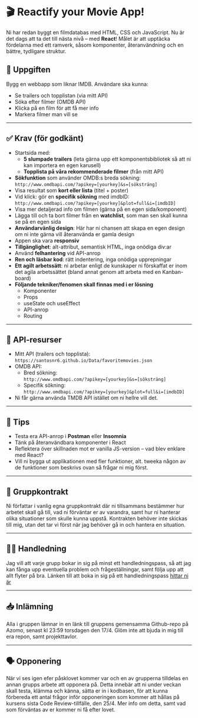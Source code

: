 # 🎬 Reactify your Movie App!

Ni har redan byggt en filmdatabas med HTML, CSS och JavaScript. Nu är det dags att ta det till nästa nivå – med **React**! Målet är att upptäcka fördelarna med ett ramverk, såsom komponenter, återanvändning och en bättre, tydligare struktur.

## 🧩 Uppgiften

Bygg en webbapp som liknar IMDB. Användare ska kunna:

- Se trailers och topplistan (via mitt API)
- Söka efter filmer (OMDB API)
- Klicka på en film för att få mer info
- Markera filmer man vill se

---

## ✅ Krav (för godkänt)

- Startsida med:
  - **5 slumpade trailers** (leta gärna upp ett komponentsbibliotek så att ni kan importera en egen karusell)
  - **Topplista på våra rekommenderade filmer** (från mitt API)
- **Sökfunktion** som använder OMDB:s breda sökning:  
  `http://www.omdbapi.com/?apikey=[yourkey]&s=[söksträng]`
- Visa resultat som **kort eller lista** (titel + poster)
- Vid klick: gör en **specifik sökning** med imdbID:  
  `http://www.omdbapi.com/?apikey=[yourkey]&plot=full&i=[imdbID]`
- Visa mer detaljerad info om filmen (gärna på en egen sida/komponent)
- Lägga till och ta bort filmer från en **watchlist**, som man sen skall kunna se på en egen sida
- **Användarvänlig design**: Här har ni chansen att skapa en egen design om ni inte gärna vill återanvända er gamla design
- Appen ska vara **responsiv**
- **Tillgänglighet**: alt-attribut, semantisk HTML, inga onödiga div:ar
- Använd **felhantering** vid API-anrop
- **Ren och läsbar kod**: rätt indentering, inga onödiga upprepningar
- **Ett agilt arbetssätt**: ni arbetar enligt de kunskaper ni förskaffat er inom det agila arbetssättet (bland annat genom att arbeta med en Kanban-board)
- **Följande tekniker/fenomen skall finnas med i er lösning**
  - Komponenter
  - Props
  - useState och useEffect
  - API-anrop
  - Routing

---

## 🔧 API-resurser

- Mitt API (trailers och topplista):  
  `https://santosnr6.github.io/Data/favoritemovies.json`
- OMDB API:
  - Bred sökning:  
    `http://www.omdbapi.com/?apikey=[yourkey]&s=[söksträng]`
  - Specifik sökning:  
    `http://www.omdbapi.com/?apikey=[yourkey]&plot=full&i=[imdbID]`
- Ni får gärna använda TMDB API istället om ni hellre vill det.


---

## 🧪 Tips

- Testa era API-anrop i **Postman** eller **Insomnia**
- Tänk på återanvändbara komponenter i React
- Reflektera över skillnaden mot er vanilla JS-version – vad blev enklare med React?
- Vill ni bygga ut applikationen med fler funktioner, alt. tweeka någon av de funktioner som beskrivs ovan så frågar ni mig först.

---

## 👥 Gruppkontrakt

Ni författar i vanlig egna gruppkontrakt där ni tillsammans bestämmer hur arbetet skall gå till, vad ni förväntar er av varandra, samt hur ni hanterar olika situationer som skulle kunna uppstå. Kontrakten behöver inte skickas till mig, utan det tar vi först när jag behöver gå in och hantera en situation.

---

## 🧑‍🏫 Handledning

Jag vill att varje grupp bokar in sig på minst ett handledningspass, så att jag kan fånga upp eventuella problem och frågeställningar, samt följa upp att allt flyter på bra. Länken till att boka in sig på ett handledningspass [hittar ni är](https://docs.google.com/spreadsheets/d/10r8y-zwTPNmwiiGzbT8L-Su75svkLeNUWy3WbbN-qns/edit?usp=sharing)

---

## 📥 Inlämning

Alla i gruppen lämnar in en länk till gruppens gemensamma Github-repo på Azomo, senast kl 23:59 torsdagen den 17/4. Glöm inte att bjuda in mig till era repon, samt projekttavlor.

---

## 🗣️ Opponering

När vi ses igen efer påsklovet kommer var och en av grupperna tilldelas en annan grupps arbete att opponera på. Detta innebär att ni under veckan skall testa, klämma och känna, sätta er in i kodbasen, för att kunna förbereda ett antal frågor inför opponeringen som kommer att hållas på kursens sista Code Review-tillfälle, den 25/4. Mer info om detta, samt vad som förväntas av er kommer ni få efter lovet.
